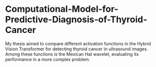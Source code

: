 # Computational-Model-for-Predictive-Diagnosis-of-Thyroid-Cancer
My thesis aimed to compare different activation functions in the Hybrid Vision Transformer for detecting thyroid cancer in ultrasound images. Among these functions is the Mexican Hat wavelet, evaluating its performance in a more complex problem.
